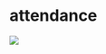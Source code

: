 # attendance

<img src="https://drive.google.com/file/d/1ywIqgOCeIcwqndLAed6Ut-C2O1eCFCXE/view?usp=sharing">
